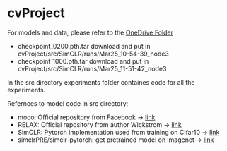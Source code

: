 # cvProject

For models and data, please refer to the [OneDrive Folder](https://iith-my.sharepoint.com/:f:/g/personal/co21btech11004_iith_ac_in/EiKuBfu8qvlKiWGDwPKSBkgBJW6jVpuKbjhJ0CVPd0BUzQ?e=rz7wuu)

- checkpoint_0200.pth.tar download and put in cvProject/src/SimCLR/runs/Mar25_10-54-39_node3
- checkpoint_1000.pth.tar download and put in cvProject/src/SimCLR/runs/Mar25_11-51-42_node3

In the src directory experiments folder containes code for all the experiments.

Refernces to model code in src directory:
- moco: Official repository from Facebook -> [link](https://github.com/facebookresearch/moco.git)
- RELAX: Official repository from author Wickstrom -> [link](https://github.com/Wickstrom/RELAX.git)
- SimCLR: Pytorch implementation used from training on Cifar10 -> [link](https://github.com/sthalles/SimCLR.git)
- simclrPRE/simclr-pytorch: get pretrained model on imagenet -> [link](https://github.com/AndrewAtanov/simclr-pytorch.git)

